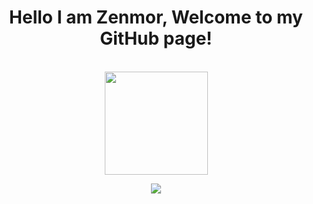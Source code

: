 <h1 align="center">
Hello I am Zenmor, Welcome to my GitHub page!
</h3>

<p align="center">
	<br>
	<img src="https://github-readme-stats.vercel.app/api?username=zenmor&show_icons=true&theme=dracula" height="165px">
</p>

<p align="center">    
    <img src="https://github.com/Flam3rboy/Flam3rboy/blob/master/github-metrics.svg">
</p>
